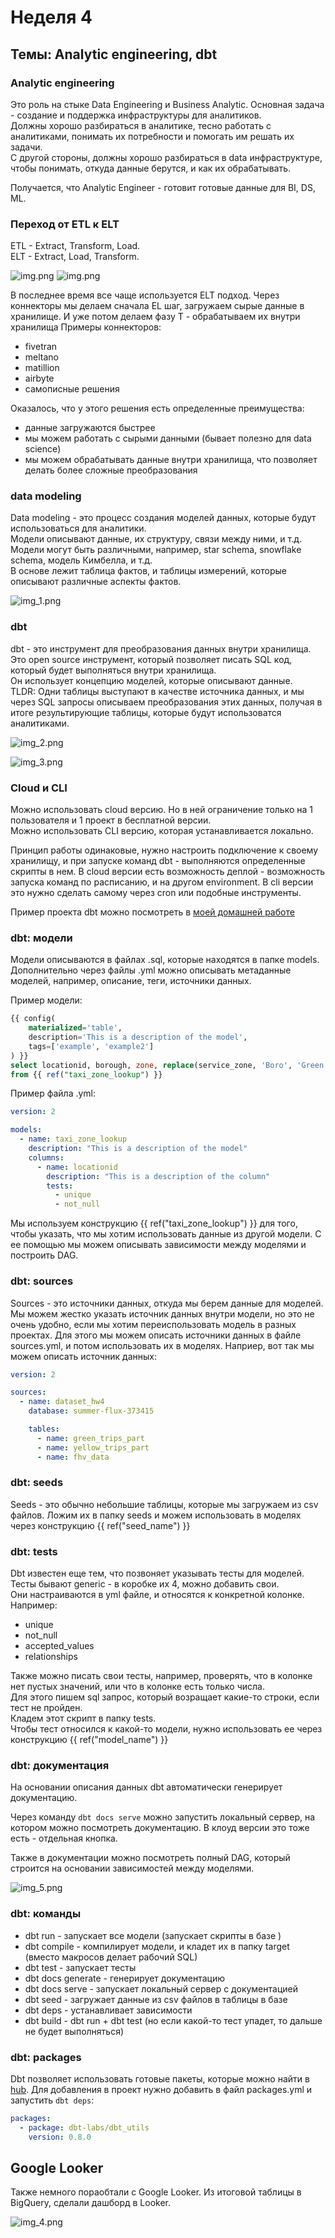 # Неделя 4
## Темы: Analytic engineering, dbt

### Analytic engineering
Это роль на стыке Data Engineering и Business Analytic. Основная задача - создание и поддержка инфраструктуры для аналитиков.  
Должны хорошо разбираться в аналитике, тесно работать с аналитиками, понимать их потребности и помогать им решать их задачи.  
С другой стороны, должны хорошо разбираться в data инфраструктуре, чтобы понимать, откуда данные берутся, и как их обрабатывать.  

Получается, что Analytic Engineer - готовит готовые данные для BI, DS, ML.

### Переход от ETL к ELT
ETL - Extract, Transform, Load.  
ELT - Extract, Load, Transform.  

![img.png](img/img.png) ![img.png](img11/img.png)

В последнее время все чаще используется ELT подход. Через коннекторы мы делаем сначала EL шаг, загружаем сырые данные в хранилище. И уже потом делаем фазу T - обрабатываем их внутри хранилища
Примеры коннекторов:
 - fivetran
 - meltano
 - matillion
 - airbyte
 - самописные решения

Оказалось, что у этого решения есть определенные преимущества:
 - данные загружаются быстрее
 - мы можем работать с сырыми данными (бывает полезно для data science)
 - мы можем обрабатывать данные внутри хранилища, что позволяет делать более сложные преобразования

### data modeling
Data modeling - это процесс создания моделей данных, которые будут использоваться для аналитики.  
Модели описывают данные, их структуру, связи между ними, и т.д.  
Модели могут быть различными, например, star schema, snowflake schema, модель Кимбелла, и т.д.  
В основе лежит таблица фактов, и таблицы измерений, которые описывают различные аспекты фактов.  

![img_1.png](img/img_1.png)

### dbt
dbt - это инструмент для преобразования данных внутри хранилища. Это open source инструмент, который позволяет писать SQL код, который будет выполняться внутри хранилища.   
Он использует концепцию моделей, которые описывают данные.   
TLDR: Одни таблицы выступают в качестве источника данных, и мы через SQL запросы описываем преобразования этих данных, получая в итоге результирующие таблицы, которые будут использоватся аналитиками.  

![img_2.png](img/img_2.png)

![img_3.png](img/img_3.png)


### Cloud и CLI
Можно использовать cloud версию. Но в ней ограничение только на 1 пользователя и 1 проект в бесплатной версии.  
Можно использовать CLI версию, которая устанавливается локально.

Принцип работы одинаковые, нужно настроить подключение к своему хранилищу, и при запуске команд dbt - выполняются определенные скрипты в нем.
В cloud версии есть возможность деплой - возможность запуска команд по расписанию, и на другом environment.
В cli версии это нужно сделать самому через cron или подобные инструменты.

Пример проекта dbt можно посмотреть в [моей домашней работе](../../week4_dbt/dbt)

### dbt: модели
Модели описываются в файлах .sql, которые находятся в папке models.  
Дополнительно через файлы .yml можно описывать метаданные моделей, например, описание, теги, источники данных.

Пример модели:
```sql
{{ config(
    materialized='table',
    description='This is a description of the model',
    tags=['example', 'example2']
) }}
select locationid, borough, zone, replace(service_zone, 'Boro', 'Green') as service_zone
from {{ ref("taxi_zone_lookup") }}
```

Пример файла .yml:
```yml
version: 2

models:
  - name: taxi_zone_lookup
    description: "This is a description of the model"
    columns:
      - name: locationid
        description: "This is a description of the column"
        tests:
          - unique
          - not_null
```

Мы используем конструкцию {{ ref("taxi_zone_lookup") }} для того, чтобы указать, что мы хотим использовать данные из другой модели. С ее помощью мы можем описывать зависимости между моделями и построить DAG.


### dbt: sources

Sources - это источники данных, откуда мы берем данные для моделей.
Мы можем жестко указать источник данных внутри модели, но это не очень удобно, если мы хотим переиспользовать модель в разных проектах.
Для этого мы можем описать источники данных в файле sources.yml, и потом использовать их в моделях.
Наприер, вот так мы можем описать источник данных:
```yml
version: 2

sources:
  - name: dataset_hw4
    database: summer-flux-373415

    tables:
      - name: green_trips_part
      - name: yellow_trips_part
      - name: fhv_data
```

### dbt: seeds
Seeds - это обычно небольшие таблицы, которые мы загружаем из csv файлов. 
Ложим их в папку seeds и можем использовать в моделях через конструкцию {{ ref("seed_name") }}

### dbt: tests
Dbt известен еще тем, что позвоняет указывать тесты для моделей.
Тесты бывают generic - в коробке их 4, можно добавить свои.  
Они настраиваются в yml файле, и относятся к конкретной колонке.
Например:
- unique
- not_null
- accepted_values
- relationships

Также можно писать свои тесты, например, проверять, что в колонке нет пустых значений, или что в колонке есть только числа.  
Для этого пишем sql запрос, который возращает какие-то строки, если тест не пройден.  
Кладем этот скрипт в папку tests.  
Чтобы тест относился к какой-то модели, нужно использовать ее через конструкцию {{ ref("model_name") }}

### dbt: документация

На основании описания данных dbt автоматически генерирует документацию.

Через команду `dbt docs serve` можно запустить локальный сервер, на котором можно посмотреть документацию. В клоуд версии это тоже есть - отдельная кнопка.

Также в документации можно посмотреть полный DAG, который строится на основании зависимостей между моделями.

![img_5.png](img/img_5.png)

### dbt: команды

- dbt run - запускает все модели (запускает скрипты в базе )
- dbt compile - компилирует модели, и кладет их в папку target (вместо макросов делает рабочий SQL)
- dbt test - запускает тесты
- dbt docs generate - генерирует документацию
- dbt docs serve - запускает локальный сервер с документацией
- dbt seed - загружает данные из csv файлов в таблицы в базе
- dbt deps - устанавливает зависимости
- dbt build - dbt run + dbt test (но если какой-то тест упадет, то дальше не будет выполняться)

### dbt: packages

Dbt позволяет использовать готовые пакеты, которые можно найти в [hub](https://hub.getdbt.com/).
Для добавления в проект нужно добавить в файл packages.yml и запустить `dbt deps`:
```yml
packages:
  - package: dbt-labs/dbt_utils
    version: 0.8.0
```


## Google Looker

Также немного пораобтали с Google Looker. Из итоговой таблицы в BigQuery, сделали дашборд в Looker.

![img_4.png](img/img_4.png)









